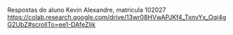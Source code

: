 Respostas do aluno Kevin Alexandre, matricula 102027 https://colab.research.google.com/drive/13wr08HVwAPJKf4_TxnvYx_Oqi4gG2UbZ#scrollTo=ee1-DAfeZIjk
